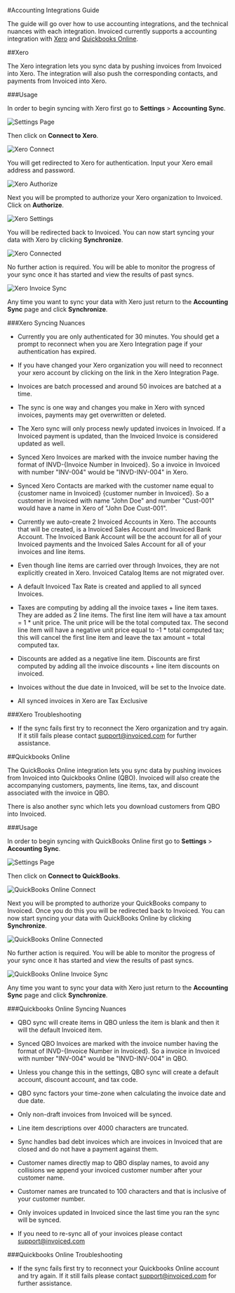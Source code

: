 #Accounting Integrations Guide

The guide will go over how to use accounting integrations, and the technical nuances with each integration.  Invoiced currently supports a accounting integration with [Xero](#xero) and [Quickbooks Online](#quickbooks-online).

##Xero

The Xero integration lets you sync data by pushing invoices from Invoiced into Xero.  The integration will also push the corresponding contacts, and payments from Invoiced into Xero.

###Usage

In order to begin syncing with Xero first go to **Settings** > **Accounting Sync**.  

![Settings Page](../img/all-settings-accounting-sync.png)

Then click on **Connect to Xero**.

![Xero Connect](../img/accounting-sync-settings.png)

You will get redirected to Xero for authentication. Input your Xero email address and password.

![Xero Authorize](../img/xero-screen-3.png)

Next you will be prompted to authorize your Xero organization to Invoiced.  Click on **Authorize**.

![Xero Settings](../img/xero-screen-4.png)

You will be redirected back to Invoiced. You can now start syncing your data with Xero by clicking **Synchronize**.

![Xero Connected](../img/accounting-sync-xero-connected.png)

No further action is required. You will be able to monitor the progress of your sync once it has started and view the results of past syncs.

![Xero Invoice Sync](../img/xero-invoice-sync.png)

Any time you want to sync your data with Xero just return to the **Accounting Sync** page and click **Synchronize**.

###Xero Syncing Nuances 

- Currently you are only authenticated for 30 minutes.  You should get a prompt to reconnect when you are Xero Integration page if your authentication has expired. 

- If you have changed your Xero organization you will need to reconnect your xero account by clicking on the link in the Xero Integration Page.

- Invoices are batch processed and around 50 invoices are batched at a time.

- The sync is one way and changes you make in Xero with synced invoices, payments may get overwritten or deleted.

- The Xero sync will only process newly updated invoices in Invoiced.  If a Invoiced payment is updated, than the Invoiced Invoice is considered updated as well.

- Synced Xero Invoices are marked with the invoice number having the format of INVD-{Invoice Number in Invoiced}.  So a invoice in Invoiced with number "INV-004" would be "INVD-INV-004" in Xero.  

- Synced Xero Contacts are marked with the customer name equal to {customer name in Invoiced} {customer number in Invoiced}.  So a customer in Invoiced with name "John Doe" and number "Cust-001" would have a name in Xero of "John Doe Cust-001". 

- Currently we auto-create 2 Invoiced Accounts in Xero.  The accounts that will be created, is a Invoiced Sales Account and Invoiced Bank Account.  The Invoiced Bank Account will be the account for all of your Invoiced payments and the Invoiced Sales Account for all of your invoices and line items.

- Even though line items are carried over through Invoices, they are not explicitly created in Xero.  Invoiced Catalog Items are not migrated over.

- A default Invoiced Tax Rate is created and applied to all synced Invoices.

- Taxes are computing by adding all the invoice taxes + line item taxes.  They are added as 2 line items. The first line item will have a tax amount = 1 * unit price. The unit price will be the total computed tax.  The second line item will have a negative unit price equal to -1 * total computed tax; this will cancel the first line item and leave the tax amount = total computed tax. 

- Discounts are added as a negative line item.  Discounts are first computed by adding all the invoice discounts + line item discounts on invoiced.

- Invoices without the due date in Invoiced, will be set to the Invoice date.

- All synced invoices in Xero are Tax Exclusive

###Xero Troubleshooting

- If the sync fails first try to reconnect the Xero organization and try again.  If it still fails please contact [support@invoiced.com](mailto:support@invoiced.com) for further assistance.


##Quickbooks Online

The QuickBooks Online integration lets you sync data by pushing invoices from Invoiced into Quickbooks Online (QBO).  Invoiced will also create the accompanying customers, payments, line items, tax, and discount associated with the invoice in QBO.

There is also another sync which lets you download customers from QBO into Invoiced.

###Usage

In order to begin syncing with QuickBooks Online first go to **Settings** > **Accounting Sync**.  

![Settings Page](../img/all-settings-accounting-sync.png)

Then click on **Connect to QuickBooks**.

![QuickBooks Online Connect](../img/accounting-sync-settings.png)

Next you will be prompted to authorize your QuickBooks company to Invoiced. Once you do this you will be redirected back to Invoiced. You can now start syncing your data with QuickBooks Online by clicking **Synchronize**.

![QuickBooks Online Connected](../img/accounting-sync-quickbooks-online-connected.png)

No further action is required. You will be able to monitor the progress of your sync once it has started and view the results of past syncs.

![QuickBooks Online Invoice Sync](../img/quickbooks-online-invoice-sync.png)

Any time you want to sync your data with Xero just return to the **Accounting Sync** page and click **Synchronize**.

###Quickbooks Online Syncing Nuances 
- QBO sync will create items in QBO unless the item is blank and then it will the default Invoiced item.

- Synced QBO Invoices are marked with the invoice number having the format of INVD-{Invoice Number in Invoiced}.  So a invoice in Invoiced with number "INV-004" would be "INVD-INV-004" in QBO.

- Unless you change this in the settings, QBO sync will create a default account, discount account, and tax code.

- QBO sync factors your time-zone when calculating the invoice date and due date.

- Only non-draft invoices from Invoiced will be synced.

- Line item descriptions over 4000 characters are truncated.

- Sync handles bad debt invoices which are invoices in Invoiced that are closed and do not have a payment against them.

- Customer names directly map to QBO display names, to avoid any collisions we append your invoiced customer number after your customer name.

- Customer names are truncated to 100 characters and that is inclusive of your customer number.

- Only invoices updated in Invoiced since the last time you ran the sync will be synced.

- If you need to re-sync all of your invoices please contact support@invoiced.com



###Quickbooks Online Troubleshooting

- If the sync fails first try to reconnect your Quickbooks Online account and try again.  If it still fails please contact [support@invoiced.com](mailto:support@invoiced.com) for further assistance.